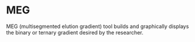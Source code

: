 # MEG
MEG (multisegmented elution gradient) tool builds and graphically displays the binary or ternary gradient desired by the researcher. 
